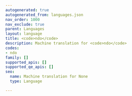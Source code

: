 ```yaml
---
autogenerated: true
autogenerated_from: languages.json
nav_order: 1000
nav_exclude: true
parent: Languages
layout: language
title: <code>ndo</code>
description: Machine translation for <code>ndo</code>
codes:
- ndo
family: []
supported_apis: []
supported_qe_apis: []
seo:
  name: Machine translation for None
  type: Language

---
```


